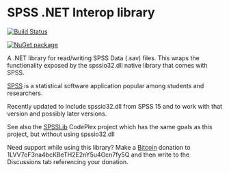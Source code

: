 # SPSS .NET Interop library

[![Build Status](https://dev.azure.com/andrewarnott/OSS/_apis/build/status/SPSS.NET)](https://dev.azure.com/andrewarnott/OSS/_build/latest?definitionId=23&branchName=master)

[![NuGet package](https://img.shields.io/nuget/v/SPSS.NET.svg)](https://nuget.org/packages/SPSS.NET)

A .NET library for read/writing SPSS Data (.sav) files. This wraps the functionality exposed by the spssio32.dll native library that comes with SPSS.

[SPSS][1] is a statistical software application popular among students and researchers.

Recently updated to include spssio32.dll from SPSS 15 and to work with that version and possibly later versions.

See also the [SPSSLib][2] CodePlex project which has the same goals as this project, but without using spssio32.dll

Need support while using this library?
Make a [Bitcoin][3] donation to 1LVV7oF3na4bcKBeTH2E2nY5u4Gcn7fy5Q and then write to the Discussions tab referencing your donation.

[1]: http://www.spss.com/spss
[2]: http://spsslib.codeplex.com/
[3]: http://bitcoin.org/
